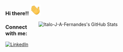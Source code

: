 ### Hi there!! <img src="Hi.gif" width="35px"> 

<img title="Italo-J-A-Fernandes's GitHub Stats" align="right" heigth="300" width="400" src="https://github-readme-stats.vercel.app/api?username=Italo-J-A-Fernandes&hide=issues&count_private=true&icon_color=871489&title_color=01057d&bg_color=DEG,ffffff,e8ecfd&show_icons=true)"
/>

### Connect with me:
[<img src="https://img.shields.io/badge/-LinkedIn-blue?style=flat-square&logo=Linkedin&logoColor=white&link=https://www.linkedin.com/in/italo-fernandes-2b560235" height="22" title="LinkedIn" />](https://www.linkedin.com/in/italo-fernandes-2b560235) 
